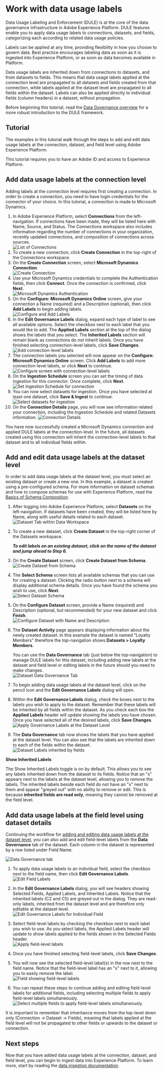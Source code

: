 # Work with data usage labels

Data Usage Labeling and Enforcement (DULE) is at the core of the data governance infrastructure in Adobe Experience Platform. DULE features enable you to apply data usage labels to connections, datasets, and fields, categorizing each according to related data usage policies.

Labels can be applied at any time, providing flexibility in how you choose to govern data. Best practice encourages labeling data as soon as it is ingested into Experience Platform, or as soon as data becomes available in Platform.

Data usage labels are inherited down from connections to datasets, and from datasets to fields. This means that data usage labels applied at the connection level are propagated to all datasets and fields created from that connection, while labels applied at the dataset level are propagated to all fields within the dataset. Labels can also be applied directly to individual fields (column headers) in a dataset, without propagation.

Before beginning this tutorial, read the [Data Governance overview](../../technical_overview/data_governance/dule_overview.md) for a more robust introduction to the DULE framework.

## Tutorial

The examples in this tutorial walk through the steps to add and edit data usage labels at the connection, dataset, and field level using Adobe Experience Platform. 

This tutorial requires you to have an Adobe ID and access to Experience Platform.

## Add data usage labels at the connection level

Adding labels at the connection level requires first creating a connection. In order to create a connection, you need to have login credentials for the connector of your choice. In this tutorial, a connection is made to Microsoft Dynamics.

1. In Adobe Experience Platform, select **Connections** from the left-navigation. If connections have been made, they will be listed here with Name, Source, and Status. The Connections workspace also includes information regarding the number of connections in your organization, recently updated connections, and composition of connections across sources.  
![List of Connections](images/connections_list_all.png)
1. To create a new connection, click **Create Connection** in the top-right of the Connections workspace.
1. On the **Create Connection** screen, select **Microsoft Dynamics Connection**.  
![Create Connection](images/connection_create.png)
1. Use your Microsoft Dynamics credentials to complete the Authentication fields, then click **Connect**. Once the connection is confirmed, click **Next**.  
![Microsoft Dynamics Authentication](images/connection_microsoft_dynamics.png)
1. On the **Configure: Microsoft Dynamics Online** screen, give your connection a Name (required) and a Description (optional), then click **Add Labels** to begin adding labels.  
![Configure and Add Labels](images/connection_configure.png)
1. In the **Edit Governance Labels** dialog, expand each type of label to see all available options. Select the checkbox next to each label that you would like to add. The **Applied Labels** section at the top of the dialog shows the labels that you select. The **Inherited Labels** section will remain blank as connections do not inherit labels. Once you have finished selecting connection-level labels, click **Save Changes**.   
![Add connection-level labels](images/connection_add_label_dialog.png)
1. The connection labels you selected will now appear on the **Configure: Microsoft Dynamics Online** screen. Click **Add Labels** to add more connection-level labels, or click **Next** to continue.
![Configure screen with connection-level labels](images/connection_configure_with_labels.png)
1. On the **Ingestion Schedule** screen you can set the timing of data ingestion for this connector. Once complete, click **Next**.
![Set Ingestion Schedule for connection](images/connection_ingestion_schedule.png)
1. You can now select datasets for ingestion. Once you have selected at least one dataset, click **Save & Ingest** to continue. 
![Select datasets for ingestion](images/connection_select_dataset.png)
1. On the **Connection Details** page, you will now see information related your connection, including the Ingestion Schedule and related Datasets information.
![Connection Details](images/connection_details.png)

You have now successfully created a Microsoft Dynamics connection and applied DULE labels at the connection-level. In the future, all datasets created using this connection will inherit the connection-level labels to that dataset and to all individual fields within.

## Add and edit data usage labels at the dataset level

In order to add data usage labels at the dataset level, you must select an existing dataset or create a new one. In this example, a dataset is created using a pre-configured schema. For more information on dataset schemas and how to compose schemas for use with Experience Platform, read the [Basics of Schema Composition](../../technical_overview/schema_registry/schema_composition/schema_composition.md).

1. After logging into Adobe Experience Platform, select **Datasets** on the left-navigation. If datasets have been created, they will be listed here by Name, along with useful details related to each dataset. 
![Dataset Tab within Data Workspace](images/datasets_list_all.png)
1. To create a new dataset, click **Create Dataset** in the top-right corner of the Datasets workspace.  
    
    _**To edit labels on an existing dataset, click on the name of the dataset and jump ahead to Step 6.**_

1. On the **Create Dataset** screen, click **Create Dataset from Schema**.  
![Create Dataset from Schema](images/dataset_create.png)
1. The **Select Schema** screen lists all available schemas that you can use for creating a dataset. Clicking the radio button next to a schema will display additional schema details. Once you have found the schema you wish to use, click **Next**.  
![Select Dataset Schema](images/dataset_schema.png)
1. On the **Configure Dataset** screen, provide a Name (required) and Description (optional, but recommended) for your new dataset and click **Finish**.    
![Configure Dataset with Name and Description](images/dataset_configure.png)  
1. The **Dataset Activity** page appears displaying information about the newly created dataset. In this example the dataset is named "Loyalty Members" therefore the top-navigation shows **Datasets > Loyalty Members**. 

    You can use the **Data Governance** tab (just below the top-navigation) to manage DULE labels for this dataset, including adding new labels at the dataset and field level or editing labels in the future should you need to make changes.  
![Dataset Data Governance Tab](images/dataset_data_governance.png)
1. To begin adding data usage labels at the dataset level, click on the pencil icon and the **Edit Governance Labels** dialog will open.
1. Within the **Edit Governance Labels** dialog, check the boxes next to the labels you wish to apply to the dataset. Remember that these labels will be inherited by all fields within the dataset. As you check each box the **Applied Labels** header will update showing the labels you have chosen. Once you have selected all of the desired labels, click **Save Changes**.  
![Apply Governance Labels at the Dataset Level](images/dataset_apply_labels.png)
1. The **Data Governance** tab now shows the labels that you have applied at the dataset level. You can also see that the labels are inherited down to each of the fields within the dataset.  
![Dataset Labels inherited by fields](images/dataset_inherited_labels.png)

**Show Inherited Labels** 

The Show Inherited Labels toggle is on by default. This allows you to see any labels inherited down from the dataset to its fields. Notice that an "x" appears next to the labels at the dataset level, allowing you to remove the labels. The inherited labels beside each field do not have an "x" next to them and appear "greyed out" with no ability to remove or edit. This is because **inherited fields are read only**, meaning they cannot be removed at the field level. 

## Add data usage labels at the field level using dataset details 

Continuing the workflow for [adding and editing data usage labels at the dataset level](#adding-and-editing-data-usage-labels-at-the-dataset-level), you can also add and edit field-level labels from the **Data Governance** tab of the dataset. Each column in the dataset is represented by a row listed under Field Name.

![Data Governance tab](images/fields_data_governance.png)

1. To apply data usage labels to an individual field, select the checkbox next to the field name, then click **Edit Governance Labels**.  
![Edit Field Labels](images/fields_single_field.png)

1. In the **Edit Governance Labels** dialog, you will see headers showing Selected Fields, Applied Labels, and Inherited Labels. Notice that the inherited labels (C2 and C5) are greyed out in the dialog. They are read-only labels, inherited from the dataset level and are therefore only editable at the dataset level.  
![Edit Governance Labels for Individual Field](images/fields_inherited_labels.png)
1. Select field-level labels by checking the checkbox next to each label you wish to use. As you select labels, the Applied Labels header will update to show labels applied to the fields shown in the Selected Fields header.  
![Apply field-level labels](images/fields_field_level_label.png)
1. Once you have finished selecting field-level labels, click **Save Changes**.
1. You will now see the selected field-level label(s) in the row next to the field name. Notice that the field-level label has an "x" next to it, allowing you to easily remove the label.  
![Field showing field-level labels](images/fields_show_field_level_labels.png)
1. You can repeat these steps to continue adding and editing field-level labels for additional fields, including selecting multiple fields to apply field-level labels simultaneously.  
![Select multiple fields to apply field-level labels simultaneously.](images/fields_select_multiple.png)

It is important to remember that inheritance moves from the top-level down only (Connection → Dataset → Fields), meaning that labels applied at the field level will not be propagated to other fields or upwards to the dataset or connection.

## Next steps

Now that you have added data usage labels at the connection, dataset, and field level, you can begin to ingest data into Experience Platform. To learn more, start by reading the [data ingestion documentation](../../technical_overview/ingest_architectural_overview/ingest_architectural_overview.md).